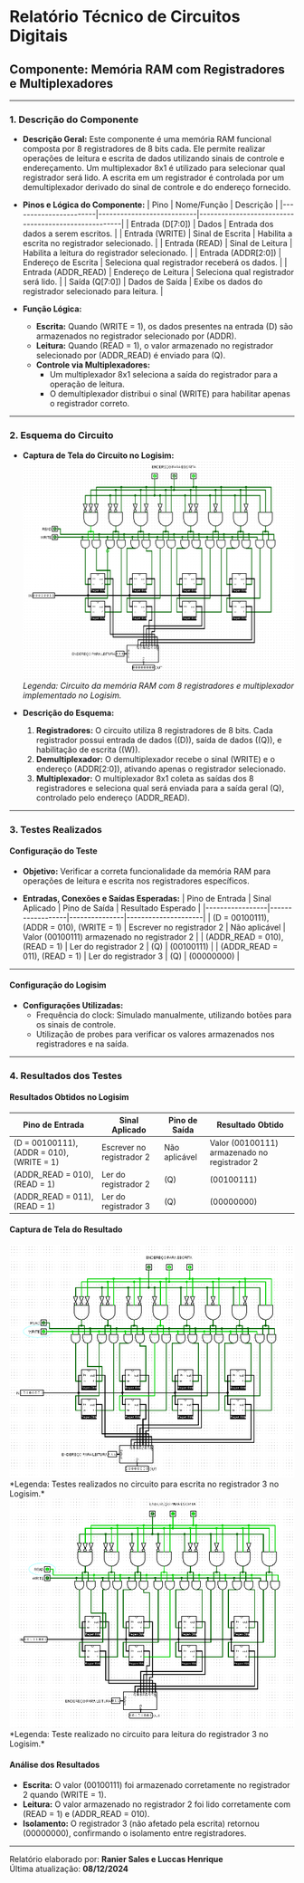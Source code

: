 # **Relatório Técnico de Circuitos Digitais**

## **Componente: Memória RAM com Registradores e Multiplexadores**

---

### **1. Descrição do Componente**

- **Descrição Geral:**
  Este componente é uma memória RAM funcional composta por 8 registradores de 8 bits cada. Ele permite realizar operações de leitura e escrita de dados utilizando sinais de controle e endereçamento. Um multiplexador 8x1 é utilizado para selecionar qual registrador será lido. A escrita em um registrador é controlada por um demultiplexador derivado do sinal de controle e do endereço fornecido.

- **Pinos e Lógica do Componente:**
  | Pino                  | Nome/Função               | Descrição                                             |
  |-----------------------|---------------------------|-----------------------------------------------------|
  | Entrada \(D[7:0]\)    | Dados                    | Entrada dos dados a serem escritos.                |
  | Entrada \(WRITE\)     | Sinal de Escrita         | Habilita a escrita no registrador selecionado.     |
  | Entrada \(READ\)      | Sinal de Leitura         | Habilita a leitura do registrador selecionado.     |
  | Entrada \(ADDR[2:0]\) | Endereço de Escrita      | Seleciona qual registrador receberá os dados.      |
  | Entrada \(ADDR\_READ\) | Endereço de Leitura     | Seleciona qual registrador será lido.              |
  | Saída \(Q[7:0]\)      | Dados de Saída           | Exibe os dados do registrador selecionado para leitura. |

- **Função Lógica:**
  - **Escrita:** Quando \(WRITE = 1\), os dados presentes na entrada \(D\) são armazenados no registrador selecionado por \(ADDR\).
  - **Leitura:** Quando \(READ = 1\), o valor armazenado no registrador selecionado por \(ADDR\_READ\) é enviado para \(Q\).
  - **Controle via Multiplexadores:**
    - Um multiplexador 8x1 seleciona a saída do registrador para a operação de leitura.
    - O demultiplexador distribui o sinal \(WRITE\) para habilitar apenas o registrador correto.

---

### **2. Esquema do Circuito**

- **Captura de Tela do Circuito no Logisim:**
  <img src="MemoriaRam.png" alt="memoria-ram-completo" />
  *Legenda: Circuito da memória RAM com 8 registradores e multiplexador implementado no Logisim.*

- **Descrição do Esquema:**
  1. **Registradores:** O circuito utiliza 8 registradores de 8 bits. Cada registrador possui entrada de dados (\(D\)), saída de dados (\(Q\)), e habilitação de escrita (\(W\)).
  2. **Demultiplexador:** O demultiplexador recebe o sinal \(WRITE\) e o endereço \(ADDR[2:0]\), ativando apenas o registrador selecionado.
  3. **Multiplexador:** O multiplexador 8x1 coleta as saídas dos 8 registradores e seleciona qual será enviada para a saída geral \(Q\), controlado pelo endereço \(ADDR\_READ\).

---

### **3. Testes Realizados**

#### **Configuração do Teste**

- **Objetivo:**
  Verificar a correta funcionalidade da memória RAM para operações de leitura e escrita nos registradores específicos.

- **Entradas, Conexões e Saídas Esperadas:**
  | Pino de Entrada | Sinal Aplicado   | Pino de Saída | Resultado Esperado |
  |-----------------|------------------|---------------|---------------------|
  | \(D = 00100111\), \(ADDR = 010\), \(WRITE = 1\) | Escrever no registrador 2 | Não aplicável | Valor \(00100111\) armazenado no registrador 2 |
  | \(ADDR\_READ = 010\), \(READ = 1\)             | Ler do registrador 2      | \(Q\)         | \(00100111\)                         |
  | \(ADDR\_READ = 011\), \(READ = 1\)             | Ler do registrador 3      | \(Q\)         | \(00000000\)                         |

---

#### **Configuração do Logisim**

- **Configurações Utilizadas:**
  - Frequência do clock: Simulado manualmente, utilizando botões para os sinais de controle.
  - Utilização de probes para verificar os valores armazenados nos registradores e na saída.

---

### **4. Resultados dos Testes**

#### **Resultados Obtidos no Logisim**
| Pino de Entrada | Sinal Aplicado   | Pino de Saída | Resultado Obtido |
|-----------------|------------------|---------------|------------------|
| \(D = 00100111\), \(ADDR = 010\), \(WRITE = 1\) | Escrever no registrador 2 | Não aplicável | Valor \(00100111\) armazenado no registrador 2 |
| \(ADDR\_READ = 010\), \(READ = 1\)             | Ler do registrador 2      | \(Q\)         | \(00100111\)                         |
| \(ADDR\_READ = 011\), \(READ = 1\)             | Ler do registrador 3      | \(Q\)         | \(00000000\)                         |

#### **Captura de Tela do Resultado**
<img src="TesteEscritaRam.png" alt="teste-de-escrita-na-memoria-ram" />
*Legenda: Testes realizados no circuito para escrita no registrador 3 no Logisim.*

<img src="TesteLeituraRam.png" alt="teste-de-leitura-na-memoria-ram" />
*Legenda: Teste realizado no circuito para leitura do registrador 3 no Logisim.*

#### **Análise dos Resultados**
- **Escrita:** O valor \(00100111\) foi armazenado corretamente no registrador 2 quando \(WRITE = 1\).
- **Leitura:** O valor armazenado no registrador 2 foi lido corretamente com \(READ = 1\) e \(ADDR\_READ = 010\).
- **Isolamento:** O registrador 3 (não afetado pela escrita) retornou \(00000000\), confirmando o isolamento entre registradores.

---

Relatório elaborado por: **Ranier Sales e Luccas Henrique**  
Última atualização: **08/12/2024**
